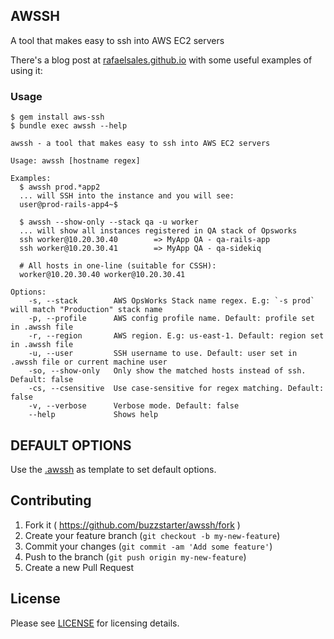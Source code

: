 AWSSH
-----

A tool that makes easy to ssh into AWS EC2 servers

There's a blog post at [rafaelsales.github.io](https://rafaelsales.github.io/ruby/sqlite/threadsafe/concurrency/2015/08/18/aws-ssh/)
with some useful examples of using it:

### Usage

```
$ gem install aws-ssh
$ bundle exec awssh --help

awssh - a tool that makes easy to ssh into AWS EC2 servers

Usage: awssh [hostname regex]

Examples:
  $ awssh prod.*app2
  ... will SSH into the instance and you will see:
  user@prod-rails-app4~$

  $ awssh --show-only --stack qa -u worker
  ... will show all instances registered in QA stack of Opsworks
  ssh worker@10.20.30.40        => MyApp QA - qa-rails-app
  ssh worker@10.20.30.41        => MyApp QA - qa-sidekiq

  # All hosts in one-line (suitable for CSSH):
  worker@10.20.30.40 worker@10.20.30.41

Options:
    -s, --stack        AWS OpsWorks Stack name regex. E.g: `-s prod` will match "Production" stack name
    -p, --profile      AWS config profile name. Default: profile set in .awssh file
    -r, --region       AWS region. E.g: us-east-1. Default: region set in .awssh file
    -u, --user         SSH username to use. Default: user set in .awssh file or current machine user
    -so, --show-only   Only show the matched hosts instead of ssh. Default: false
    -cs, --csensitive  Use case-sensitive for regex matching. Default: false
    -v, --verbose      Verbose mode. Default: false
    --help             Shows help
```

DEFAULT OPTIONS
---------------

Use the [.awssh](https://github.com/buzzstarter/awssh/blob/master/.awssh) as
template to set default options.

Contributing
------------

1. Fork it ( https://github.com/buzzstarter/awssh/fork )
2. Create your feature branch (`git checkout -b my-new-feature`)
3. Commit your changes (`git commit -am 'Add some feature'`)
4. Push to the branch (`git push origin my-new-feature`)
5. Create a new Pull Request

License
-------

Please see [LICENSE](https://github.com/buzzstarter/awssh/blob/master/LICENSE) for licensing details.
